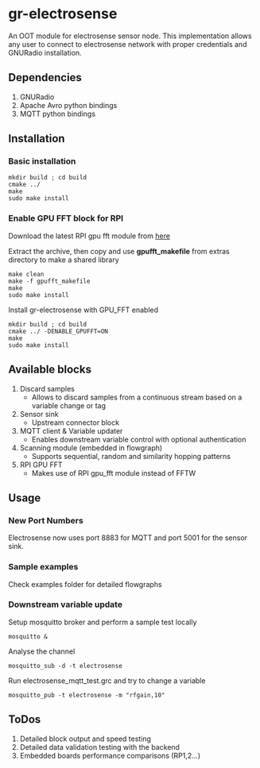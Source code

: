 # gr-electrosense
An OOT module for electrosense sensor node. This implementation allows any user to connect to electrosense network with proper credentials and GNURadio installation.

## Dependencies

1. GNURadio
2. Apache Avro python bindings
3. MQTT python bindings


## Installation

### Basic installation

```
mkdir build ; cd build
cmake ../
make
sudo make install
```
### Enable GPU FFT block for RPI

Download the latest RPI gpu fft module from [here](http://www.aholme.co.uk/GPU_FFT/Main.htm "gpu_fft")

Extract the archive, then copy and  use **gpufft\_makefile** from extras directory to make a shared library

```
make clean
make -f gpufft_makefile
make 
sudo make install
```

Install gr-electrosense with GPU_FFT enabled 

```
mkdir build ; cd build
cmake ../ -DENABLE_GPUFFT=ON
make
sudo make install
```

## Available blocks
1. Discard samples 
	* Allows to discard samples from a continuous stream based on a variable change or tag
2. Sensor sink
	* Upstream connector block
3. MQTT client & Variable updater
	* Enables downstream variable control with optional authentication
4. Scanning module (embedded in flowgraph)
	* Supports sequential, random and similarity hopping patterns
5. RPI GPU FFT
	* Makes use of RPI gpu_fft module instead of FFTW

## Usage

### New Port Numbers
Electrosense now uses port 8883 for MQTT and port 5001 for the sensor sink. 

### Sample examples
Check examples folder for detailed flowgraphs

### Downstream variable update
Setup mosquitto broker and perform a sample test locally 
```
mosquitto &
```
Analyse the channel 
```
mosquitto_sub -d -t electrosense
```
Run electrosense_mqtt_test.grc and try to change a variable 
```
mosquitto_pub -t electrosense -m "rfgain,10"
```

## ToDos

1. Detailed block output and speed testing
2. Detailed data validation testing with the backend
3. Embedded boards performance comparisons (RP1,2...)
